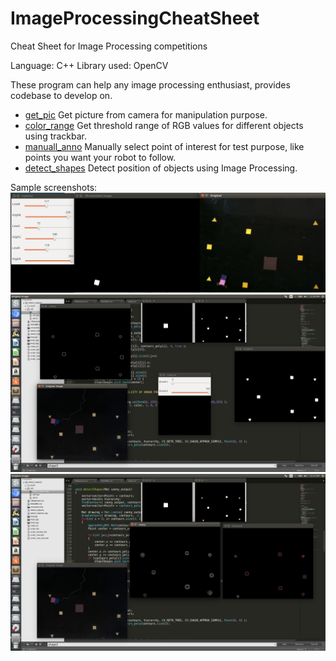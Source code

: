 # ImageProcessingCheatSheet
Cheat Sheet for Image Processing competitions

Language: C++
Library used: OpenCV

These program can help any image processing enthusiast, provides codebase to develop on.

- [get_pic](get_pic) Get picture from camera for manipulation purpose.
- [color_range](color_range) Get threshold range of RGB values for different objects using trackbar.
- [manuall_anno](manual_anno) Manually select point of interest for test purpose, like points you want your robot to follow.
- [detect_shapes](detect_shapes) Detect position of objects using Image Processing.

Sample screenshots:
![img](color_range/color_range_snap.png)
![img2](detect_shapes/detect_shapes.png)
![img3](detect_shapes/detect_shapes2.png)
